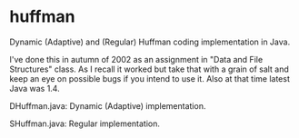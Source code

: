 huffman
=======

Dynamic (Adaptive) and (Regular) Huffman coding implementation in Java.

I've done this in autumn of 2002 as an assignment in "Data and File Structures" class. As I recall it worked but take that with a grain of salt and keep an eye on possible bugs if you intend to use it. Also at that time latest Java was 1.4.

DHuffman.java: Dynamic (Adaptive) implementation.

SHuffman.java: Regular implementation.
